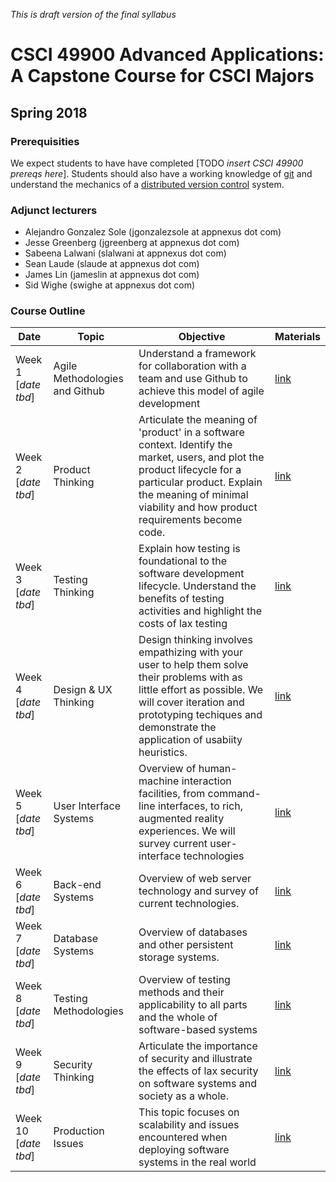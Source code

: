 _This is draft version of the final syllabus_

# CSCI 49900 Advanced Applications: A Capstone Course for CSCI Majors
## Spring 2018

### Prerequisities

We expect students to have have completed [TODO _insert CSCI 49900 prereqs here_]. Students should also have a working knowledge of [git](https://git-scm.com/) and understand the mechanics of a [distributed version control](https://en.wikipedia.org/wiki/Distributed_version_control) system.

### Adjunct lecturers

* Alejandro Gonzalez Sole (jgonzalezsole at appnexus dot com)
* Jesse Greenberg (jgreenberg at appnexus dot com)
* Sabeena Lalwani (slalwani at appnexus dot com)
* Sean Laude (slaude at appnexus dot com)
* James Lin (jameslin at appnexus dot com)
* Sid Wighe (swighe at appnexus dot com)

### Course Outline

| Date | Topic | Objective | Materials |
| --- | --- | --- | --- |
| Week 1<br/>[_date tbd_] | Agile Methodologies and Github | Understand a framework for collaboration with a team and use Github to achieve this model of agile development | [link](/notes/SDLC.md) |
| Week 2<br/>[_date tbd_] | Product Thinking | Articulate the meaning of 'product' in a software context. Identify the market, users, and plot the product lifecycle for a particular product. Explain the meaning of minimal viability and how product requirements become code. | [link](/notes/PRODUCT.md)  |
| Week 3<br/>[_date tbd_] | Testing Thinking | Explain how testing is foundational to the software development lifecycle. Understand the benefits of testing activities and highlight the costs of lax testing | [link](/notes/TESTING.md)  |
| Week 4<br/>[_date tbd_] | Design & UX Thinking | Design thinking involves empathizing with your user to help them solve their problems with as little effort as possible. We will cover iteration and prototyping techiques and demonstrate the application of usabiity heuristics. | [link](/notes/DESIGN.md)  |
| Week 5<br/>[_date tbd_] | User Interface Systems | Overview of human-machine interaction facilities, from command-line interfaces, to rich, augmented reality experiences. We will survey current user-interface technologies | [link](/notes/USER-INTERFACE.md)  |
| Week 6<br/>[_date tbd_] | Back-end Systems | Overview of web server technology and survey of current technologies. | [link](/notes/BACKEND.md) |
| Week 7<br/>[_date tbd_] | Database Systems | Overview of databases and other persistent storage systems. | [link](/notes/DATABASE.md)  |
| Week 8<br/>[_date tbd_] | Testing Methodologies | Overview of testing methods and their applicability to all parts and the whole of software-based systems | [link](/notes/TEST-METHODS.md) |
| Week 9<br/>[_date tbd_] | Security Thinking | Articulate the importance of security and illustrate the effects of lax security on software systems and society as a whole. | [link](/notes/SECURITY.md)  |
| Week 10<br/>[_date tbd_] | Production Issues | This topic focuses on scalability and issues encountered when deploying software systems in the real world | [link](/notes/PRODUCTION.md)  |
